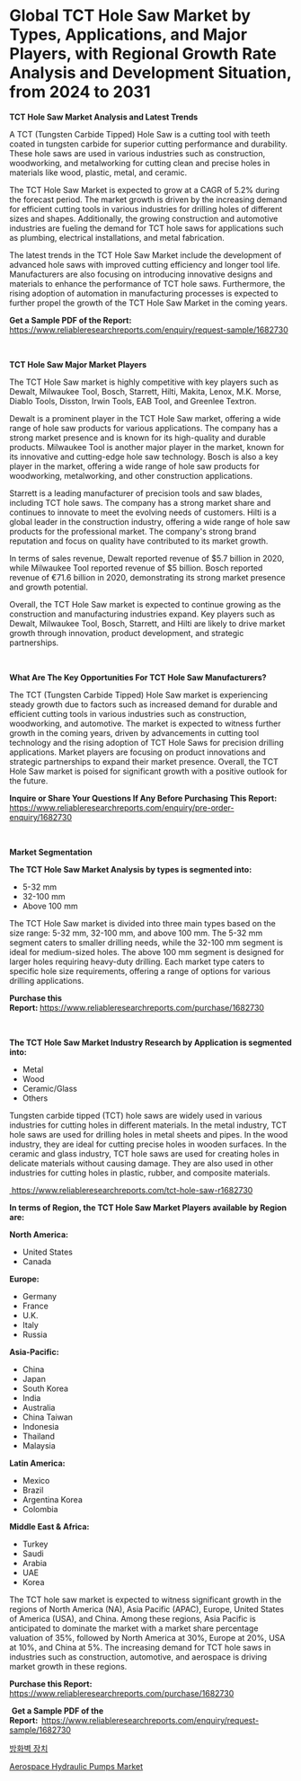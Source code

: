 <p><h1>Global TCT Hole Saw Market by Types, Applications, and Major Players, with Regional Growth Rate Analysis and Development Situation, from 2024 to 2031</h1></p><p><strong>TCT Hole Saw Market Analysis and Latest Trends</strong></p>
<p><p>A TCT (Tungsten Carbide Tipped) Hole Saw is a cutting tool with teeth coated in tungsten carbide for superior cutting performance and durability. These hole saws are used in various industries such as construction, woodworking, and metalworking for cutting clean and precise holes in materials like wood, plastic, metal, and ceramic.</p><p>The TCT Hole Saw Market is expected to grow at a CAGR of 5.2% during the forecast period. The market growth is driven by the increasing demand for efficient cutting tools in various industries for drilling holes of different sizes and shapes. Additionally, the growing construction and automotive industries are fueling the demand for TCT hole saws for applications such as plumbing, electrical installations, and metal fabrication.</p><p>The latest trends in the TCT Hole Saw Market include the development of advanced hole saws with improved cutting efficiency and longer tool life. Manufacturers are also focusing on introducing innovative designs and materials to enhance the performance of TCT hole saws. Furthermore, the rising adoption of automation in manufacturing processes is expected to further propel the growth of the TCT Hole Saw Market in the coming years.</p></p>
<p><strong>Get a Sample PDF of the Report:&nbsp;</strong> <a href="https://www.reliableresearchreports.com/enquiry/request-sample/1682730">https://www.reliableresearchreports.com/enquiry/request-sample/1682730</a></p>
<p>&nbsp;</p>
<p><strong>TCT Hole Saw Major Market Players</strong></p>
<p><p>The TCT Hole Saw market is highly competitive with key players such as Dewalt, Milwaukee Tool, Bosch, Starrett, Hilti, Makita, Lenox, M.K. Morse, Diablo Tools, Disston, Irwin Tools, EAB Tool, and Greenlee Textron. </p><p>Dewalt is a prominent player in the TCT Hole Saw market, offering a wide range of hole saw products for various applications. The company has a strong market presence and is known for its high-quality and durable products. Milwaukee Tool is another major player in the market, known for its innovative and cutting-edge hole saw technology. Bosch is also a key player in the market, offering a wide range of hole saw products for woodworking, metalworking, and other construction applications.</p><p>Starrett is a leading manufacturer of precision tools and saw blades, including TCT hole saws. The company has a strong market share and continues to innovate to meet the evolving needs of customers. Hilti is a global leader in the construction industry, offering a wide range of hole saw products for the professional market. The company's strong brand reputation and focus on quality have contributed to its market growth.</p><p>In terms of sales revenue, Dewalt reported revenue of $5.7 billion in 2020, while Milwaukee Tool reported revenue of $5 billion. Bosch reported revenue of €71.6 billion in 2020, demonstrating its strong market presence and growth potential.</p><p>Overall, the TCT Hole Saw market is expected to continue growing as the construction and manufacturing industries expand. Key players such as Dewalt, Milwaukee Tool, Bosch, Starrett, and Hilti are likely to drive market growth through innovation, product development, and strategic partnerships.</p></p>
<p>&nbsp;</p>
<p><strong>What Are The Key Opportunities For TCT Hole Saw Manufacturers?</strong></p>
<p><p>The TCT (Tungsten Carbide Tipped) Hole Saw market is experiencing steady growth due to factors such as increased demand for durable and efficient cutting tools in various industries such as construction, woodworking, and automotive. The market is expected to witness further growth in the coming years, driven by advancements in cutting tool technology and the rising adoption of TCT Hole Saws for precision drilling applications. Market players are focusing on product innovations and strategic partnerships to expand their market presence. Overall, the TCT Hole Saw market is poised for significant growth with a positive outlook for the future.</p></p>
<p><strong>Inquire or Share Your Questions If Any Before Purchasing This Report:</strong> <a href="https://www.reliableresearchreports.com/enquiry/pre-order-enquiry/1682730">https://www.reliableresearchreports.com/enquiry/pre-order-enquiry/1682730</a></p>
<p>&nbsp;</p>
<p><strong>Market Segmentation</strong></p>
<p><strong>The TCT Hole Saw Market Analysis by types is segmented into:</strong></p>
<p><ul><li>5-32 mm</li><li>32-100 mm</li><li>Above 100 mm</li></ul></p>
<p><p>The TCT Hole Saw market is divided into three main types based on the size range: 5-32 mm, 32-100 mm, and above 100 mm. The 5-32 mm segment caters to smaller drilling needs, while the 32-100 mm segment is ideal for medium-sized holes. The above 100 mm segment is designed for larger holes requiring heavy-duty drilling. Each market type caters to specific hole size requirements, offering a range of options for various drilling applications.</p></p>
<p><strong>Purchase this Report:&nbsp;</strong><a href="https://www.reliableresearchreports.com/purchase/1682730">https://www.reliableresearchreports.com/purchase/1682730</a></p>
<p>&nbsp;</p>
<p><strong>The TCT Hole Saw Market Industry Research by Application is segmented into:</strong></p>
<p><ul><li>Metal</li><li>Wood</li><li>Ceramic/Glass</li><li>Others</li></ul></p>
<p><p>Tungsten carbide tipped (TCT) hole saws are widely used in various industries for cutting holes in different materials. In the metal industry, TCT hole saws are used for drilling holes in metal sheets and pipes. In the wood industry, they are ideal for cutting precise holes in wooden surfaces. In the ceramic and glass industry, TCT hole saws are used for creating holes in delicate materials without causing damage. They are also used in other industries for cutting holes in plastic, rubber, and composite materials.</p></p>
<p><a href="https://www.reliableresearchreports.com/tct-hole-saw-r1682730">&nbsp;https://www.reliableresearchreports.com/tct-hole-saw-r1682730</a></p>
<p><strong>In terms of Region, the TCT Hole Saw Market Players available by Region are:</strong></p>
<p>
    <p> <strong> North America: </strong>
        <ul>
            <li>United States</li>
            <li>Canada</li>
        </ul>
        </p> 
    <p> <strong> Europe: </strong>
        <ul>
            <li>Germany</li>
            <li>France</li>
            <li>U.K.</li>
            <li>Italy</li>
            <li>Russia</li>
        </ul>
        </p> 
    <p> <strong> Asia-Pacific: </strong>
        <ul>
            <li>China</li>
            <li>Japan</li>
            <li>South Korea</li>
            <li>India</li>
            <li>Australia</li>
            <li>China Taiwan</li>
            <li>Indonesia</li>
            <li>Thailand</li>
            <li>Malaysia</li>
        </ul>
        </p> 
    <p> <strong> Latin America: </strong>
        <ul>
            <li>Mexico</li>
            <li>Brazil</li>
            <li>Argentina Korea</li>
            <li>Colombia</li>
        </ul>
        </p> 
    <p> <strong> Middle East & Africa: </strong>
        <ul>
            <li>Turkey</li>
            <li>Saudi</li>
            <li>Arabia</li>
            <li>UAE</li>
            <li>Korea</li>
        </ul>
    </p>
    </p>
<p><p>The TCT hole saw market is expected to witness significant growth in the regions of North America (NA), Asia Pacific (APAC), Europe, United States of America (USA), and China. Among these regions, Asia Pacific is anticipated to dominate the market with a market share percentage valuation of 35%, followed by North America at 30%, Europe at 20%, USA at 10%, and China at 5%. The increasing demand for TCT hole saws in industries such as construction, automotive, and aerospace is driving market growth in these regions.</p></p>
<p><strong>Purchase this Report: </strong><a href="https://www.reliableresearchreports.com/purchase/1682730">https://www.reliableresearchreports.com/purchase/1682730</a></p>
<p>&nbsp;<strong>Get a Sample PDF of the Report:&nbsp;&nbsp;</strong><a href="https://www.reliableresearchreports.com/enquiry/request-sample/1682730">https://www.reliableresearchreports.com/enquiry/request-sample/1682730</a></p>
<p><strong></strong></p>
<p><p><a href="https://github.com/Gregost89076vddcv/Market-Research-Report-List-1/blob/main/2355777168055.md">방화벽 장치</a></p><p><a href="https://github.com/amirvaghari/Market-Research-Report-List-1/blob/main/aerospace-hydraulic-pumps-market.md">Aerospace Hydraulic Pumps Market</a></p></p>